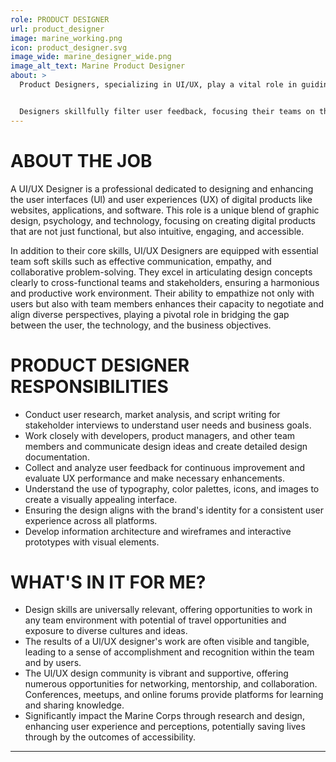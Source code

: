 ```yaml
---
role: PRODUCT DESIGNER
url: product_designer
image: marine_working.png
icon: product_designer.svg
image_wide: marine_designer_wide.png
image_alt_text: Marine Product Designer
about: >
  Product Designers, specializing in UI/UX, play a vital role in guiding application teams to develop products that meet user needs. They serve as the primary link between the user and the team, utilizing a wide range of skills, including user research, experience and interaction design, and visual design.


  Designers skillfully filter user feedback, focusing their teams on the most pressing user concerns. Working within a balanced team alongside Product Managers and Engineers, UI/UX Designers engage in a collaborative process. They help set design priorities, refine project backlogs and roadmaps, and assess the technical feasibility of their design proposals.
---
```

# ABOUT THE JOB
A UI/UX Designer is a professional dedicated to designing and enhancing the user interfaces (Ul) and user experiences (UX) of digital products like websites, applications, and software. This role is a unique blend of graphic design, psychology, and technology, focusing on creating digital products that are not just functional, but also intuitive, engaging, and accessible.

In addition to their core skills, UI/UX Designers are equipped with essential team soft skills such as effective communication, empathy, and collaborative problem-solving. They excel in articulating design concepts clearly to cross-functional teams and stakeholders, ensuring a harmonious and productive work environment. Their ability to empathize not only with users but also with team members enhances their capacity to negotiate and align diverse perspectives, playing a pivotal role in bridging the gap between the user, the technology, and the business objectives.

# PRODUCT DESIGNER RESPONSIBILITIES
- Conduct user research, market analysis, and script writing for stakeholder interviews to understand user needs and business goals.
- Work closely with developers, product managers, and other team members and communicate design ideas and create detailed design documentation.
- Collect and analyze user feedback for continuous improvement and evaluate UX performance and make necessary enhancements.
- Understand the use of typography, color palettes, icons, and images to create a visually appealing interface.
- Ensuring the design aligns with the brand's identity for a consistent user experience across all platforms.
- Develop information architecture and wireframes and interactive prototypes with visual elements.

# WHAT'S IN IT FOR ME?
- Design skills are universally relevant, offering opportunities to work in any team environment with potential of travel opportunities and exposure to diverse cultures and ideas.
- The results of a Ul/UX designer's work are often visible and tangible, leading to a sense of accomplishment and recognition within the team and by users.
- The Ul/UX design community is vibrant and supportive, offering numerous opportunities for networking, mentorship, and collaboration. Conferences, meetups, and online forums provide platforms for learning and sharing knowledge.
-  Significantly impact the Marine Corps through research and design, enhancing user experience and perceptions, potentially saving lives through by the outcomes of accessibility.
---